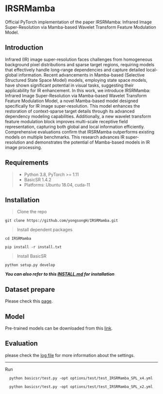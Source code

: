 # IRSRMamba
Official PyTorch implementation of the paper IRSRMamba: Infrared Image Super-Resolution via Mamba-based Wavelet Transform Feature Modulation Model.


## Introduction

Infrared (IR) image super-resolution faces challenges from homogeneous background pixel distributions and sparse target regions, requiring models that effectively handle long-range dependencies and capture detailed local-global information. Recent advancements in Mamba-based (Selective Structured State Space Model) models, employing state space models, have shown significant potential in visual tasks, suggesting their applicability for IR enhancement. In this work, we introduce IRSRMamba: Infrared Image Super-Resolution via Mamba-based Wavelet Transform Feature Modulation Model, a novel Mamba-based model designed specifically for IR image super-resolution. This model enhances the restoration of context-sparse target details through its advanced dependency modeling capabilities. Additionally, a new wavelet transform feature modulation block improves multi-scale receptive field representation, capturing both global and local information efficiently. Comprehensive evaluations confirm that IRSRMamba outperforms existing models on multiple benchmarks. This research advances IR super-resolution and demonstrates the potential of Mamba-based models in IR image processing.


## Requirements
> - Python 3.8, PyTorch >= 1.11
> - BasicSR 1.4.2
> - Platforms: Ubuntu 18.04, cuda-11



## Installation
>  Clone the repo
```
git clone https://github.com/yongsongH/IRSRMamba.git
```
> Install dependent packages
```
cd IRSRMamba
```
```
pip install -r install.txt
```
> Install BasicSR
```
python setup.py develop
```
***You can also refer to this [INSTALL.md](https://github.com/XPixelGroup/BasicSR/blob/master/docs/INSTALL.md) for installation***

## Dataset prepare

Please check this [page](https://figshare.com/articles/dataset/IRSRMamba_Infrared_Image_Super-Resolution_via_Mamba-based_Wavelet_Transform_Feature_Modulation_Model/25835938).

## Model

Pre-trained models can be downloaded from this [link](https://figshare.com/articles/dataset/IRSRMamba_Infrared_Image_Super-Resolution_via_Mamba-based_Wavelet_Transform_Feature_Modulation_Model/25835938).

## Evaluation

please check the [log file](https://github.com/yongsongH/Infrared-Image_PSRGAN/blob/master/results/results-A_75000_G/results-A_75000_G.log) for more information about the settings.

    
***
Run 
```
  python basicsr/test.py -opt options/test/test_IRSRMamba_SPL_x4.yml
```
```
  python basicsr/test.py -opt options/test/test_IRSRMamba_SPL_x2.yml
```

